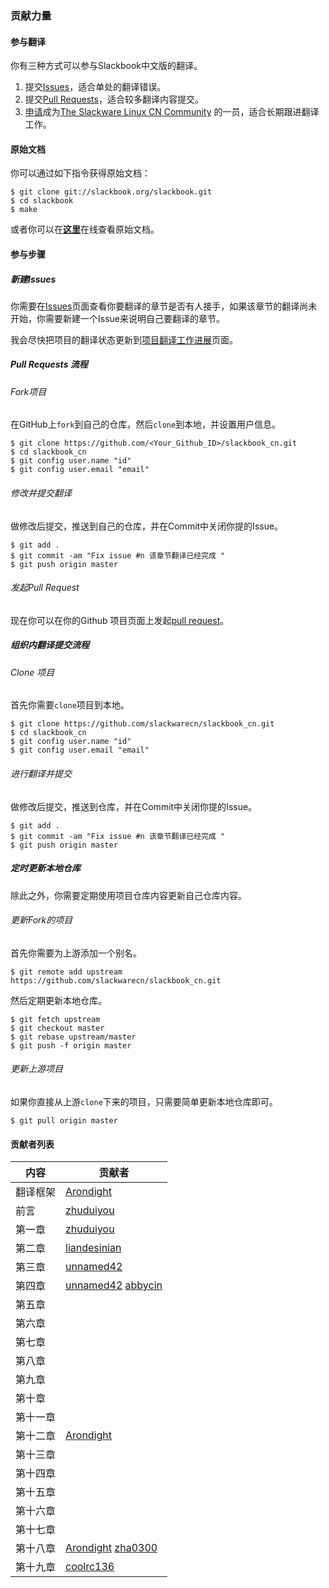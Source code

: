 ### 贡献力量

#### 参与翻译

你有三种方式可以参与Slackbook中文版的翻译。

1. 提交[Issues][ID_ISSUES]，适合单处的翻译错误。
2. 提交[Pull Requests][ID_PULL_REQUESTS]，适合较多翻译内容提交。
3. [申请][ID_JOINUS]成为[The Slackware Linux CN Community][ID_SLACKWARECN] 的一员，适合长期跟进翻译工作。

#### 原始文档

你可以通过如下指令获得原始文档：

```
$ git clone git://slackbook.org/slackbook.git
$ cd slackbook
$ make
```

或者你可以在[**这里**](http://slackbook.org/beta)在线查看原始文档。

#### 参与步骤

##### 新建Issues

你需要在[Issues][ID_ISSUES]页面查看你要翻译的章节是否有人接手，如果该章节的翻译尚未开始，你需要新建一个Issue来说明自己要翻译的章节。

我会尽快把项目的翻译状态更新到[项目翻译工作进展](https://github.com/slackwarecn/slackbook_cn/issues/2)页面。

##### Pull Requests 流程

###### Fork项目

在GitHub上`fork`到自己的仓库，然后`clone`到本地，并设置用户信息。

```
$ git clone https://github.com/<Your_Github_ID>/slackbook_cn.git
$ cd slackbook_cn
$ git config user.name "id"
$ git config user.email "email"
```

###### 修改并提交翻译

做修改后提交，推送到自己的仓库，并在Commit中关闭你提的Issue。

```
$ git add .
$ git commit -am "Fix issue #n 该章节翻译已经完成 "
$ git push origin master
```

###### 发起Pull Request

现在你可以在你的Github 项目页面上发起[pull request][ID_PULL_REQUESTS]。

##### 组织内翻译提交流程

###### Clone 项目

首先你需要`clone`项目到本地。

```
$ git clone https://github.com/slackwarecn/slackbook_cn.git
$ cd slackbook_cn
$ git config user.name "id"
$ git config user.email "email"
```

###### 进行翻译并提交

做修改后提交，推送到仓库，并在Commit中关闭你提的Issue。

```
$ git add .
$ git commit -am "Fix issue #n 该章节翻译已经完成 "
$ git push origin master
```

##### 定时更新本地仓库

除此之外，你需要定期使用项目仓库内容更新自己仓库内容。

###### 更新Fork的项目

首先你需要为上游添加一个别名。

```
$ git remote add upstream https://github.com/slackwarecn/slackbook_cn.git
```

然后定期更新本地仓库。

```
$ git fetch upstream
$ git checkout master
$ git rebase upstream/master
$ git push -f origin master
```

###### 更新上游项目

如果你直接从上游`clone`下来的项目，只需要简单更新本地仓库即可。

```
$ git pull origin master
```

#### 贡献者列表

| 内容 | 贡献者 |
| --- | --- |
| 翻译框架 | [Arondight][ID_NAME_ARONDIGHT] |
| 前言 | [zhuduiyou][ID_NAME_ZHUDUIYOU] |
| 第一章 | [zhuduiyou][ID_NAME_ZHUDUIYOU] |
| 第二章 | [liandesinian][ID_NAME_LIANDESINIAN] |
| 第三章 | [unnamed42][ID_NAME_UNNAMED42] |
| 第四章 | [unnamed42][ID_NAME_UNNAMED42] [abbycin][ID_NAME_ABBYCIN] |
| 第五章 | |
| 第六章 | |
| 第七章 | |
| 第八章 | |
| 第九章 | |
| 第十章 | |
| 第十一章 | |
| 第十二章 | [Arondight][ID_NAME_ARONDIGHT] |
| 第十三章 | |
| 第十四章 | |
| 第十五章 | |
| 第十六章 | |
| 第十七章 | |
| 第十八章 | [Arondight][ID_NAME_ARONDIGHT] [zha0300][ID_NAME_ZHA0300] |
| 第十九章 | [coolrc136][ID_NAME_COOLRC136] |

[ID_SLACKWARECN]: https://github.com/slackwarecn "访问The Slackware Linux CN Community"
[ID_JOINUS]: http://slackwarecn.github.io/JoinUs "加入我们！"
[ID_PULL_REQUESTS]: https://github.com/slackwarecn/slackbook_cn/pulls "查看Pull requests"
[ID_ISSUES]: https://github.com/slackwarecn/slackbook_cn/issues "提交Issues"

[ID_NAME_ARONDIGHT]: https://github.com/Arondight
[ID_NAME_ZHUDUIYOU]: https://github.com/zhuduiyou
[ID_NAME_COOLRC136]: https://github.com/coolrc136
[ID_NAME_UNNAMED42]: https://github.com/unnamed42
[ID_NAME_LIANDESINIAN]: https://github.com/liandesinian
[ID_NAME_ZHA0300]: https://github.com/zha0300
[ID_NAME_ABBYCIN]: https://github.com/abbycin

